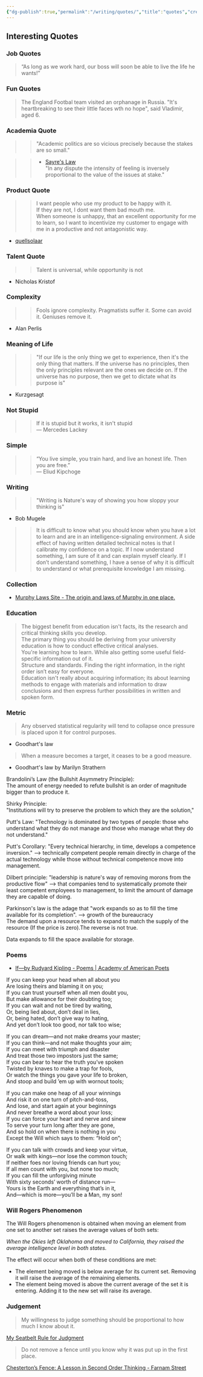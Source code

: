 ```yaml
---
{"dg-publish":true,"permalink":"/writing/quotes/","title":"quotes","created":"2023-03-04T05:17:42.977+07:00","updated":"2025-08-06T07:16:09.053+07:00"}
---
```



## Interesting Quotes

### Job Quotes

> “As long as we work hard, our boss will soon be able to live the life he wants!”

### Fun Quotes

> The England Footbal team visited an orphanage in Russia. "It's heartbreaking to see their little faces wth no hope", said Vladimir, aged 6.

### Academia Quote

>> "Academic politics are so vicious precisely because the stakes are so small."

>

>> - [Sayre's Law](https://en.m.wikipedia.org/wiki/Sayre%27s_law)  
>> "In any dispute the intensity of feeling is inversely proportional to the value of the issues at stake."

### Product Quote

>> I want people who use my product to be happy with it.  
>> If they are not, I dont want them bad mouth me.  
>> When someone is unhappy, that an excellent opportunity for me to learn, so I want to incentivize my customer to engage with me in a productive and not antagonistic way.

- [quellsolaar](https://news.ycombinator.com/item?id=24562019)

### Talent Quote

>> Talent is universal, while opportunity is not

- Nicholas Kristof

### Complexity

>> Fools ignore complexity. Pragmatists suffer it. Some can avoid it. Geniuses remove it.

- Alan Perlis

### Meaning of Life

>> "If our life is the only thing we get to experience, then it's the only thing that matters. If the universe has no principles, then the only principles relevant are the ones we decide on. If the universe has no purpose, then we get to dictate what its purpose is"

- Kurzgesagt

### Not Stupid

>> If it is stupid but it works, it isn't stupid  
― Mercedes Lackey

### Simple

>>“You live simple, you train hard, and live an honest life. Then you are free.”  
― Eliud Kipchoge

### Writing

>> "Writing is Nature's way of showing you how sloppy your thinking is"

- Bob Mugele

>> It is difficult to know what you should know when you have a lot to learn and are in an intelligence-signaling environment. A side effect of having written detailed technical notes is that I calibrate my confidence on a topic. If I now understand something, I am sure of it and can explain myself clearly. If I don’t understand something, I have a sense of why it is difficult to understand or what prerequisite knowledge I am missing.

### Collection

- [Murphy Laws Site - The origin and laws of Murphy in one place.](http://www.murphys-laws.com/)

### Education

> The biggest benefit from education isn't facts, its the research and critical thinking skills you develop.  
> The primary thing you should be deriving from your university education is how to conduct effective critical analyses.  
> You're learning how to learn. While also getting some useful field-specific information out of it.  
> Structure and standards. Finding the right information, in the right order isn’t easy for everyone.  
> Education isn't really about acquiring information; its about learning methods to engage with materials and information to draw conclusions and then express further possibilities in written and spoken form.

### Metric

> Any observed statistical regularity will tend to collapse once pressure is placed upon it for control purposes.

- Goodhart's law

> When a measure becomes a target, it ceases to be a good measure.

- Goodhart's law by Marilyn Strathern

Brandolini’s Law (the Bullshit Asymmetry Principle):  
The amount of energy needed to refute bullshit is an order of magnitude bigger than to produce it.

Shirky Principle:  
"Institutions will try to preserve the problem to which they are the solution,"

Putt's Law: "Technology is dominated by two types of people: those who understand what they do not manage and those who manage what they do not understand."

Putt's Corollary: "Every technical hierarchy, in time, develops a competence inversion." --> technically competent people remain directly in charge of the actual technology while those without technical competence move into management.

Dilbert principle: "leadership is nature's way of removing morons from the productive flow" --> that companies tend to systematically promote their least competent employees to management, to limit the amount of damage they are capable of doing.

Parkinson's law is the adage that "work expands so as to fill the time available for its completion". --> growth of the bureaucracy  
The demand upon a resource tends to expand to match the supply of the resource (If the price is zero).The reverse is not true.

Data expands to fill the space available for storage.

### Poems

- [If—by Rudyard Kipling - Poems | Academy of American Poets](https://poets.org/poem/if)

If you can keep your head when all about you  
 Are losing theirs and blaming it on you;  
If you can trust yourself when all men doubt you,  
 But make allowance for their doubting too;  
If you can wait and not be tired by waiting,  
 Or, being lied about, don’t deal in lies,  
Or, being hated, don’t give way to hating,  
 And yet don’t look too good, nor talk too wise;

If you can dream—and not make dreams your master;  
 If you can think—and not make thoughts your aim;  
If you can meet with triumph and disaster  
 And treat those two impostors just the same;  
If you can bear to hear the truth you’ve spoken  
 Twisted by knaves to make a trap for fools,  
Or watch the things you gave your life to broken,  
 And stoop and build ’em up with wornout tools;

If you can make one heap of all your winnings  
 And risk it on one turn of pitch-and-toss,  
And lose, and start again at your beginnings  
 And never breathe a word about your loss;  
If you can force your heart and nerve and sinew  
 To serve your turn long after they are gone,  
And so hold on when there is nothing in you  
 Except the Will which says to them: “Hold on”;

If you can talk with crowds and keep your virtue,  
 Or walk with kings—nor lose the common touch;  
If neither foes nor loving friends can hurt you;  
 If all men count with you, but none too much;  
If you can fill the unforgiving minute  
With sixty seconds’ worth of distance run—  
 Yours is the Earth and everything that’s in it,  
And—which is more—you’ll be a Man, my son!

### Will Rogers Phenomenon

The Will Rogers phenomenon is obtained when moving an element from one set to another set raises the average values of both sets:

_When the Okies left Oklahoma and moved to California, they raised the average intelligence level in both states._

The effect will occur when both of these conditions are met:

- The element being moved is below average for its current set. Removing it will raise the average of the remaining elements.
- The element being moved is above the current average of the set it is entering. Adding it to the new set will raise its average.

### Judgement

> My willingness to judge something should be proportional to how much I know about it.

[My Seatbelt Rule for Judgment](https://www.dannyguo.com/blog/my-seatbelt-rule-for-judgment/)

> Do not remove a fence until you know why it was put up in the first place.

[Chesterton’s Fence: A Lesson in Second Order Thinking - Farnam Street](https://fs.blog/chestertons-fence/)
